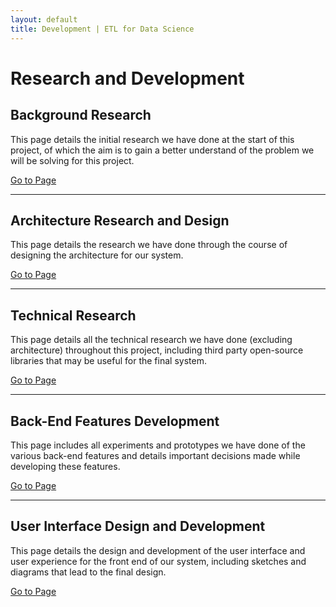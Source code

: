 ```yaml
---
layout: default
title: Development | ETL for Data Science
---
```


# Research and Development

## Background Research

This page details the initial research we have done at the start of this project, of which the aim is to gain a better understand of the problem we will be solving for this project.

<a class="btn btn-short" href="{{site.baseurl}}/background-research.html">Go to Page</a>

<hr>

## Architecture Research and Design

This page details the research we have done through the course of designing the architecture for our system.

<a class="btn btn-short" href="{{site.baseurl}}/architecture.html">Go to Page</a>

<hr>

## Technical Research

This page details all the technical research we have done (excluding architecture) throughout this project, including third party open-source libraries that may be useful for the final system.

<a class="btn btn-short" href="{{site.baseurl}}/technical.html">Go to Page</a>

<hr>

## Back-End Features Development

This page includes all experiments and prototypes we have done of the various back-end features and details important decisions made while developing these features.

<a class="btn btn-short" href="{{site.baseurl}}/backend-features.html">Go to Page</a>

<hr>

## User Interface Design and Development

This page details the design and development of the user interface and user experience for the front end of our system, including sketches and diagrams that lead to the final design.

<a class="btn btn-short" href="{{site.baseurl}}/ui.html">Go to Page</a>